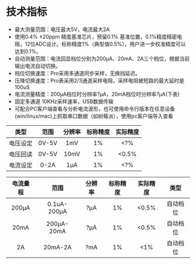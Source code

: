 # 技术指标

- 最大测量范围：电压最大5V，电流最大2A
- 使用0.4% ±20ppm 精度基准芯片，预留0.1% 基准位置，0.1%精度精密电阻，12位ADC设计。标称精度1%（典型值0.5%），用户进一步校准精度可以达到0.1%。
- 自动测量范围：电流回显档位分别为200μA、20mA、2A三个档位，根据当前输出电流自动切换。
- 档位切换速度：Pro采用多通道同步采样，无换挡延迟。
- 压降切换速度：Pro表采用2/3通道采样电阻，采样电阻被短路的最大延时是100uS
- 电流测量精度：200μA档位时分辨率?μA，20mA档位时分辨率?μA(下表)
- 固定多通道 10KHz采样速率，USB数据传输
- 可配合PC客户端查看与分析电流波形，也可使用命令行版本在任意设备(win/linux/mac)上抓取串口数据（如树莓派），使用pc客户端导入查看

|   类型   | 范围  | 分辨率 | 标称精度 | 实际精度 |
| :------: | :---: | :----: | :------: | :------: |
| 电压设定 | 0V-5V |  1mV   |    1%    |   <?%    |
| 电压回读 | 0V-5V |  10mV  |    1%    |  <0.5%   |
| 电流设定 | 0-2A  |  1μA   |    1%    |   <?%    |

| 电流量程 |    范围     | 分辨率 | 标称精度 | 实际精度 |   类型   |
| :------: | :---------: | :----: | :------: | :------: | :------: |
|  200μA   | 0.1uA-200μA |  ?μA   |    1%    |  <0.5%   | 自动档位 |
|   20mA   | 200μA-20mA  |  ?μA   |    1%    |  <0.5%   | 自动档位 |
|    2A    |   20mA-2A   |  ?mA   |    1%    |   <1%    | 自动档位 |

<script>
if (navigator.language.indexOf("CN") < 0 && confirm ("Are you want to switch to English version of this page?")) {
    window.location.href = "tech-en.html";
}
</script>
